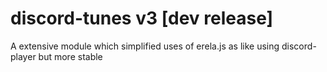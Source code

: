 # discord-tunes v3 [dev release]
A extensive module which simplified uses of erela.js as like using discord-player but more stable

